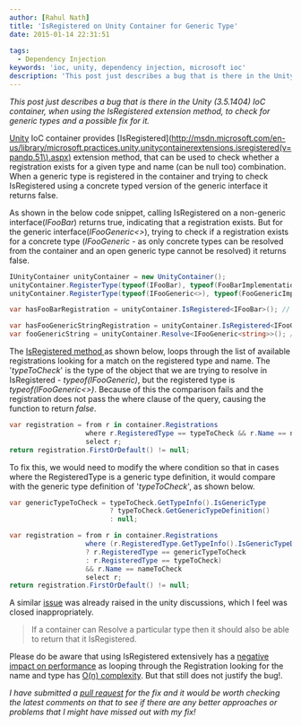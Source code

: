 ```yaml
---
author: [Rahul Nath]
title: 'IsRegistered on Unity Container for Generic Type'
date: 2015-01-14 22:31:51
  
tags:
  - Dependency Injection
keywords: 'ioc, unity, dependency injection, microsoft ioc'
description: 'This post just describes a bug that is there in the Unity (3.5.1404) IoC container, when using the IsRegistered extension method, to check for generic types and a possible fix for it.'
---
```


_This post just describes a bug that is there in the Unity (3.5.1404) IoC container, when using the IsRegistered extension method, to check for generic types and a possible fix for it._

[Unity](http://msdn.microsoft.com/en-us/library/ff647202.aspx) IoC container provides [IsRegistered](http://msdn.microsoft.com/en-us/library/microsoft.practices.unity.unitycontainerextensions.isregistered(v=pandp.51\).aspx) extension method, that can be used to check whether a registration exists for a given type and name (can be null too) combination. When a generic type is registered in the container and trying to check IsRegistered using a concrete typed version of the generic interface it returns false.

As shown in the below code snippet, calling IsRegistered on a non-generic interface(_IFooBar_) returns true, indicating that a registration exists. But for the generic interface(_IFooGeneric<>_), trying to check if a registration exists for a concrete type (_IFooGeneric<string>_ - as only concrete types can be resolved from the container and an open generic type cannot be resolved) it returns false.

```csharp
IUnityContainer unityContainer = new UnityContainer();
unityContainer.RegisterType(typeof(IFooBar), typeof(FooBarImplementation));
unityContainer.RegisterType(typeof(IFooGeneric<>), typeof(FooGenericImplementation<>));

var hasFooBarRegistration = unityContainer.IsRegistered<IFooBar>(); // Returns true

var hasFooGenericStringRegistration = unityContainer.IsRegistered<IFooGeneric<string>>(); // Returns False
var fooGenericString = unityContainer.Resolve<IFooGeneric<string>>(); // Resolution Succeeds

```

The [IsRegistered method ](https://unity.codeplex.com/SourceControl/latest#source/Unity/Src/UnityContainerExtensions.cs) as shown below, loops through the list of available registrations looking for a match on the registered type and name. The '_typeToCheck_' is the type of the object that we are trying to resolve in IsRegistered - _typeof(IFooGeneric<string>)_, but the registered type is _typeof(IFooGeneric<>)_. Because of this the comparison fails and the registration does not pass the where clause of the query, causing the function to return _false_.

```csharp
var registration = from r in container.Registrations
                   where r.RegisteredType == typeToCheck && r.Name == nameToCheck
                   select r;
return registration.FirstOrDefault() != null;
```

To fix this, we would need to modify the where condition so that in cases where the RegisteredType is a generic type definition, it would compare with the generic type definition of '_typeToCheck_', as shown below.

```csharp
var genericTypeToCheck = typeToCheck.GetTypeInfo().IsGenericType
                         ? typeToCheck.GetGenericTypeDefinition()
                         : null;

var registration = from r in container.Registrations
                   where (r.RegisteredType.GetTypeInfo().IsGenericTypeDefinition
                   ? r.RegisteredType == genericTypeToCheck
                   : r.RegisteredType == typeToCheck)
                   && r.Name == nameToCheck
                   select r;
return registration.FirstOrDefault() != null;
```

A similar [issue](https://unity.codeplex.com/discussions/568979) was already raised in the unity discussions, which I feel was closed inappropriately.

> If a container can Resolve a particular type then it should also be able to return that it IsRegistered.

Please do be aware that using IsRegistered extensively has a [negative impact on performance](http://unity.codeplex.com/discussions/268223) as looping through the Registration looking for the name and type has [O(n) complexity](http://en.wikipedia.org/wiki/Big_O_notation). But that still does not justify the bug!.

_I have submitted a [pull request](https://unity.codeplex.com/SourceControl/network/forks/rahulpnath/isRegisteredForGenericTypes/contribution/7903) for the fix and it would be worth checking the latest comments on that to see if there are any better approaches or problems that I might have missed out with my fix!_
<a href="http://www.codeproject.com" style="display:none" rel="tag">CodeProject</a>
